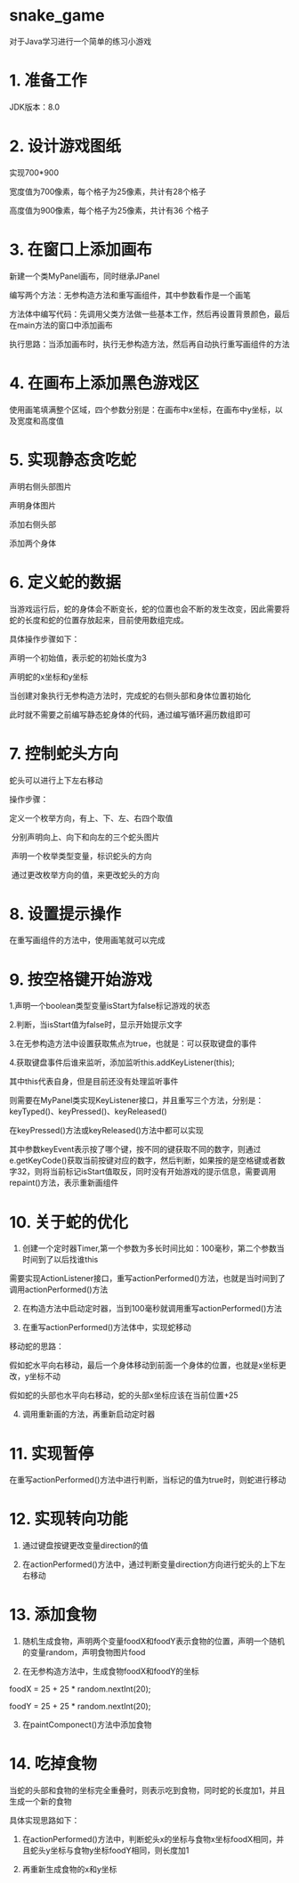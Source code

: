 # snake_game
对于Java学习进行一个简单的练习小游戏
# 1.  准备工作

JDK版本：8.0

# 2.  设计游戏图纸

实现700*900

宽度值为700像素，每个格子为25像素，共计有28个格子

高度值为900像素，每个格子为25像素，共计有36 个格子

# 3.  在窗口上添加画布

新建一个类MyPanel画布，同时继承JPanel

编写两个方法：无参构造方法和重写画组件，其中参数看作是一个画笔

方法体中编写代码：先调用父类方法做一些基本工作，然后再设置背景颜色，最后在main方法的窗口中添加画布

执行思路：当添加画布时，执行无参构造方法，然后再自动执行重写画组件的方法

# 4.  在画布上添加黑色游戏区

使用画笔填满整个区域，四个参数分别是：在画布中x坐标，在画布中y坐标，以及宽度和高度值

# 5.  实现静态贪吃蛇

声明右侧头部图片

声明身体图片

添加右侧头部

添加两个身体

# 6.  定义蛇的数据

当游戏运行后，蛇的身体会不断变长，蛇的位置也会不断的发生改变，因此需要将蛇的长度和蛇的位置存放起来，目前使用数组完成。

具体操作步骤如下：

声明一个初始值，表示蛇的初始长度为3

声明蛇的x坐标和y坐标

当创建对象执行无参构造方法时，完成蛇的右侧头部和身体位置初始化

此时就不需要之前编写静态蛇身体的代码，通过编写循环遍历数组即可

# 7.  控制蛇头方向

蛇头可以进行上下左右移动

操作步骤：

定义一个枚举方向，有上、下、左、右四个取值

​    分别声明向上、向下和向左的三个蛇头图片

​    声明一个枚举类型变量，标识蛇头的方向

​    通过更改枚举方向的值，来更改蛇头的方向 

# 8.  设置提示操作

在重写画组件的方法中，使用画笔就可以完成

# 9. 按空格键开始游戏

1.声明一个boolean类型变量isStart为false标记游戏的状态

2.判断，当isStart值为false时，显示开始提示文字

3.在无参构造方法中设置获取焦点为true，也就是：可以获取键盘的事件

4.获取键盘事件后谁来监听，添加监听this.addKeyListener(this);

 其中this代表自身，但是目前还没有处理监听事件

 则需要在MyPanel类实现KeyListener接口，并且重写三个方法，分别是：keyTyped()、keyPressed()、keyReleased()

 在keyPressed()方法或keyReleased()方法中都可以实现

 其中参数keyEvent表示按了哪个键，按不同的键获取不同的数字，则通过e.getKeyCode()获取当前按键对应的数字，然后判断，如果按的是空格键或者数字32，则将当前标记isStart值取反，同时没有开始游戏的提示信息，需要调用repaint()方法，表示重新画组件

# 10. 关于蛇的优化

1. 创建一个定时器Timer,第一个参数为多长时间比如：100毫秒，第二个参数当时间到了以后找谁this

需要实现ActionListener接口，重写actionPerformed()方法，也就是当时间到了调用actionPerformed()方法

2. 在构造方法中启动定时器，当到100毫秒就调用重写actionPerformed()方法

3. 在重写actionPerformed()方法体中，实现蛇移动

移动蛇的思路：

假如蛇水平向右移动，最后一个身体移动到前面一个身体的位置，也就是x坐标更改，y坐标不动

假如蛇的头部也水平向右移动，蛇的头部x坐标应该在当前位置+25

4. 调用重新画的方法，再重新启动定时器

# 11.  实现暂停

在重写actionPerformed()方法中进行判断，当标记的值为true时，则蛇进行移动

# 12. 实现转向功能

1. 通过键盘按键更改变量direction的值

2. 在actionPerformed()方法中，通过判断变量direction方向进行蛇头的上下左右移动

# 13. 添加食物

1. 随机生成食物，声明两个变量foodX和foodY表示食物的位置，声明一个随机的变量random，声明食物图片food

2. 在无参构造方法中，生成食物foodX和foodY的坐标

foodX = 25 + 25 * random.nextInt(20);

foodY = 25 + 25 * random.nextInt(20);

3. 在paintComponect()方法中添加食物

# 14. 吃掉食物

当蛇的头部和食物的坐标完全重叠时，则表示吃到食物，同时蛇的长度加1，并且生成一个新的食物

具体实现思路如下：

1. 在actionPerformed()方法中，判断蛇头x的坐标与食物x坐标foodX相同，并且蛇头y坐标与食物y坐标foodY相同，则长度加1

2. 再重新生成食物的x和y坐标

 
